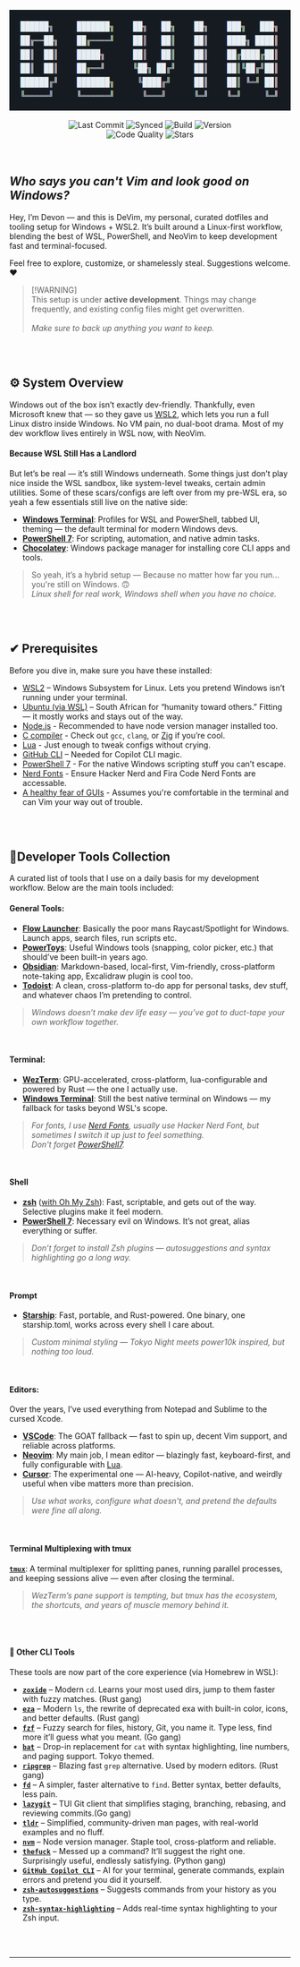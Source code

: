  <p align="center"> 
    <picture>
      <img src="../Docs/logo2.png" height="180">
    </picture>
</p>

<div align="center">
  <img src="https://img.shields.io/github/last-commit/DevonGifford/DeVim?style=for-the-badge" alt="Last Commit">
  <img src="https://img.shields.io/badge/synced-yes-green?style=for-the-badge" alt="Synced">
  <img src="https://img.shields.io/badge/build-passing-brightgreen?style=for-the-badge" alt="Build">
  <img src="https://img.shields.io/badge/version-v1.0-blue?style=for-the-badge" alt="Version">
</div>

<div align="center">
  <img src="https://img.shields.io/badge/code%20quality-excellent-brightgreen?style=for-the-badge" alt="Code Quality">
  <img src="https://img.shields.io/github/stars/DevonGifford/DeVim?style=for-the-badge" alt="Stars">
</div>

<br/>
<br/>

## _**Who says you can't Vim and look good on Windows?**_

Hey, I’m Devon — and this is DeVim, my personal, curated dotfiles and tooling setup for Windows + WSL2. It’s built around a Linux-first workflow, blending the best of WSL, PowerShell, and NeoVim to keep development fast and terminal-focused.

Feel free to explore, customize, or shamelessly steal. Suggestions welcome. ❤️

> [!WARNING]\
> This setup is under **active development**. Things may change frequently, and existing config files might get overwritten.  
> <br /> _Make sure to back up anything you want to keep._  

<br />
<br />

## ⚙️ System Overview

Windows out of the box isn’t exactly dev-friendly. Thankfully, even Microsoft knew that — so they gave us [WSL2](https://learn.microsoft.com/en-us/windows/wsl/), which lets you run a full Linux distro inside Windows. No VM pain, no dual-boot drama. Most of my dev workflow lives entirely in WSL now, with NeoVim.

#### Because WSL Still Has a Landlord

But let’s be real — it’s still Windows underneath. Some things just don’t play nice inside the WSL sandbox, like system-level tweaks, certain admin utilities. Some of these scars/configs are left over from my pre-WSL era, so yeah a few essentials still live on the native side:

-   **[Windows Terminal](https://github.com/microsoft/terminal)**: Profiles for WSL and PowerShell, tabbed UI, theming — the default terminal for modern Windows devs.
-   **[PowerShell 7](https://github.com/PowerShell/PowerShell)**: For scripting, automation, and native admin tasks.
-   **[Chocolatey](https://chocolatey.org/)**: Windows package manager for installing core CLI apps and tools.

> So yeah, it’s a hybrid setup — Because no matter how far you run... you're still on Windows. 🙃
> <br/> _Linux shell for real work, Windows shell when you have no choice._

<br />
<br />

## ✔ Prerequisites

Before you dive in, make sure you have these installed:

-   [WSL2](https://learn.microsoft.com/en-us/windows/wsl/install) – Windows Subsystem for Linux. Lets you pretend Windows isn’t running under your terminal.
-   [Ubuntu (via WSL)](https://ubuntu.com/wsl) – South African for “humanity toward others.” Fitting — it mostly works and stays out of the way.
-   [Node.js](https://nodejs.org/) - Recommended to have node version manager installed too.
-   [C compiler](https://clang.llvm.org/) - Check out `gcc`, `clang`, or [Zig](https://ziglang.org/) if you’re cool.
-   [Lua](https://www.lua.org/) - Just enough to tweak configs without crying.
-   [GitHub CLI](https://cli.github.com/) – Needed for Copilot CLI magic.
-   [PowerShell 7](https://github.com/PowerShell/PowerShell) - For the native Windows scripting stuff you can’t escape.
-   [Nerd Fonts](https://www.nerdfonts.com/) - Ensure Hacker Nerd and Fira Code Nerd Fonts are accessable.
-   [A healthy fear of GUIs](https://www.freecodecamp.org/news/command-line-for-beginners/) - Assumes you're comfortable in the terminal and can Vim your way out of trouble.

<br />
<br />

## 📝Developer Tools Collection

A curated list of tools that I use on a daily basis for my development workflow. Below are the main tools included:

#### General Tools:
-   **[Flow Launcher](https://github.com/Flow-Launcher/Flow.Launcher)**: Basically the poor mans Raycast/Spotlight for Windows. Launch apps, search files, run scripts etc.
-   **[PowerToys](https://github.com/microsoft/PowerToys)**: Useful Windows tools (snapping, color picker, etc.) that should’ve been built-in years ago.
-   **[Obsidian](https://github.com/obsidianmd)**: Markdown-based, local-first, Vim-friendly, cross-platform note-taking app, Excalidraw plugin is cool too.
-   **[Todoist](https://todoist.com/)**: A clean, cross-platform to-do app for personal tasks, dev stuff, and whatever chaos I’m pretending to control.
> *Windows doesn’t make dev life easy — you’ve got to duct-tape your own workflow together.*
<br/>

#### Terminal:
- **[WezTerm](https://wezfurlong.org/wezterm/index.html)**: GPU-accelerated, cross-platform, lua-configurable and powered by Rust — the one I actually use.
- **[Windows Terminal](https://github.com/microsoft/terminal)**: Still the best native terminal on Windows — my fallback for tasks beyond WSL's scope.

> *For fonts, I use [Nerd Fonts](https://www.nerdfonts.com/), usually use Hacker Nerd Font, but sometimes I switch it up just to feel something.*
> <br/> *Don't forget [PowerShell7](https://github.com/PowerShell/PowerShell).*
<br/>

#### Shell
- **[zsh](https://www.zsh.org/)** ([with Oh My Zsh](https://ohmyz.sh/)): Fast, scriptable, and gets out of the way. Selective plugins make it feel modern. 
- **[PowerShell 7](https://github.com/PowerShell/PowerShell)**: Necessary evil on Windows. It’s not great, alias everything or suffer.
> *Don’t forget to install Zsh plugins — autosuggestions and syntax highlighting go a long way.*
<br/>

#### Prompt
- **[Starship](https://starship.rs/)**: Fast, portable, and Rust-powered. One binary, one starship.toml, works across every shell I care about.  
> *Custom minimal styling — Tokyo Night meets power10k inspired, but nothing too loud.*
<br/>

#### Editors:
Over the years, I’ve used everything from Notepad and Sublime to the cursed Xcode.
- **[VSCode](https://code.visualstudio.com/)**: The GOAT fallback — fast to spin up, decent Vim support, and reliable across platforms.
- **[Neovim](https://neovim.io/)**: My main job, I mean editor — blazingly fast, keyboard-first, and fully configurable with [Lua](https://www.lua.org/).
- **[Cursor](https://cursor.sh/)**: The experimental one — AI-heavy, Copilot-native, and weirdly useful when vibe matters more than precision.
> *Use what works, configure what doesn't, and pretend the defaults were fine all along.*
<br/>

#### Terminal Multiplexing with tmux
**[`tmux`](https://en.wikipedia.org/wiki/Tmux)**: A terminal multiplexer for splitting panes, running parallel processes, and keeping sessions alive — even after closing the terminal.
> *WezTerm’s pane support is tempting, but tmux has the ecosystem, the shortcuts, and years of muscle memory behind it.*

<br/>
<br/>

#### 🧰 Other CLI Tools
These tools are now part of the core experience (via Homebrew in WSL):
- **[`zoxide`](https://github.com/ajeetdsouza/zoxide)** – Modern `cd`. Learns your most used dirs, jump to them faster with fuzzy matches.  (Rust gang)  
- **[`eza`](https://github.com/eza-community/eza)** – Modern `ls`, the rewrite of deprecated exa with built-in color, icons, and better defaults.   (Rust gang)  
- **[`fzf`](https://github.com/junegunn/fzf)** – Fuzzy search for files, history, Git, you name it. Type less, find more it’ll guess what you meant.  (Go gang)
- **[`bat`](https://github.com/sharkdp/bat)** – Drop-in replacement for `cat` with syntax highlighting, line numbers, and paging support. Tokyo themed.
- **[`ripgrep`](https://github.com/BurntSushi/ripgrep)** – Blazing fast `grep` alternative. Used by modern editors. (Rust gang) 
- **[`fd`](https://github.com/sharkdp/fd)** – A simpler, faster alternative to `find`. Better syntax, better defaults, less pain.  
- **[`lazygit`](https://github.com/jesseduffield/lazygit)** – TUI Git client that simplifies staging, branching, rebasing, and reviewing commits.(Go gang) 
- **[`tldr`](https://tldr.sh/)** – Simplified, community-driven man pages, with real-world examples and no fluff.
- **[`nvm`](https://github.com/nvm-sh/nvm)** – Node version manager. Staple tool, cross-platform and reliable.
- **[`thefuck`](https://github.com/nvbn/thefuck)** – Messed up a command? It’ll suggest the right one. Surprisingly useful, endlessly satisfying. (Python gang)
- **[`GitHub Copilot CLI`](https://github.com/github/cli-copilot)** – AI for your terminal, generate commands, explain errors and pretend you did it yourself. 
- **[`zsh-autosuggestions`](https://github.com/zsh-users/zsh-autosuggestions)** – Suggests commands from your history as you type.
- **[`zsh-syntax-highlighting`](https://github.com/zsh-users/zsh-syntax-highlighting)** – Adds real-time syntax highlighting to your Zsh input. 

<br/>
<br/>

---
